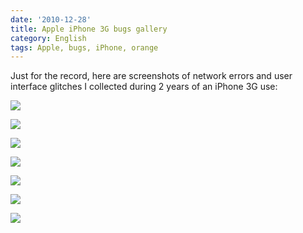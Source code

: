 ```yaml
---
date: '2010-12-28'
title: Apple iPhone 3G bugs gallery
category: English
tags: Apple, bugs, iPhone, orange
---
```


Just for the record, here are screenshots of network errors and user interface glitches I collected during 2 years of an iPhone 3G use:

![]({attach}IMG_2170.png)

![]({attach}IMG_3208.png)

![]({attach}IMG_2158.png)

![]({attach}IMG_2171.png)

![]({attach}IMG_3214.png)

![]({attach}IMG_2177.png)

![]({attach}IMG_0010.png)
